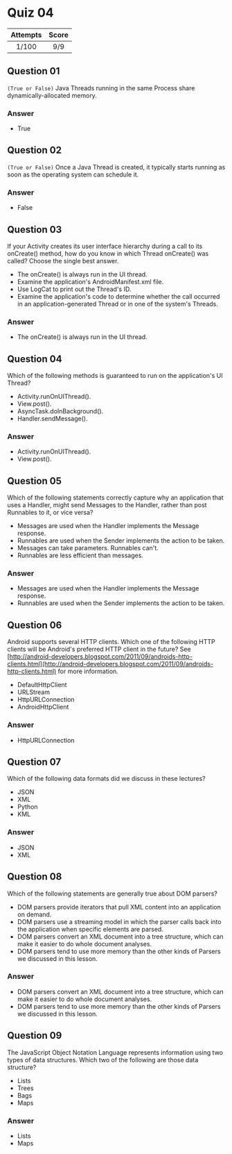 Quiz 04
=======  

|Attempts|Score|  
|:------:|:---:|  
|  1/100 | 9/9 |  

Question 01
-----------  
`(True or False)` Java Threads running in the same Process share dynamically-allocated memory.  

### Answer  
* True  

Question 02
-----------  
`(True or False)` Once a Java Thread is created, it typically starts running as soon as the operating system can schedule it.  

### Answer  
* False  

Question 03  
-----------  
If your Activity creates its user interface hierarchy during a call to its onCreate() method, how do you know in which Thread onCreate() was called? Choose the single best answer.  

* The onCreate() is always run in the UI thread.  
* Examine the application's AndroidManifest.xml file.  
* Use LogCat to print out the Thread's ID.  
* Examine the application's code to determine whether the call occurred in an application-generated Thread or in one of the system's Threads.  

### Answer  
* The onCreate() is always run in the UI thread.  

Question 04
-----------  
Which of the following methods is guaranteed to run on the application's UI Thread?  

* Activity.runOnUIThread().  
* View.post().  
* AsyncTask.doInBackground().  
* Handler.sendMessage().  

### Answer  
* Activity.runOnUIThread().  
* View.post().  

Question 05
-----------  
Which of the following statements correctly capture why an application that uses a Handler, might send Messages to the Handler, rather than post Runnables to it, or vice versa?  

* Messages are used when the Handler implements the Message response.  
* Runnables are used when the Sender implements the action to be taken.  
* Messages can take parameters. Runnables can't.  
* Runnables are less efficient than messages.  

### Answer  
* Messages are used when the Handler implements the Message response.  
* Runnables are used when the Sender implements the action to be taken.  

Question 06
-----------  
Android supports several HTTP clients. Which one of the following HTTP clients will be Android's preferred HTTP client in the future? See [http://android-developers.blogspot.com/2011/09/androids-http-clients.html](http://android-developers.blogspot.com/2011/09/androids-http-clients.html) for more information.  

* DefaultHttpClient  
* URLStream  
* HttpURLConnection  
* AndroidHttpClient  

### Answer  
* HttpURLConnection  

Question 07
-----------  
Which of the following data formats did we discuss in these lectures?  

* JSON  
* XML  
* Python  
* KML  

### Answer  
* JSON  
* XML  

Question 08
-----------  
Which of the following statements are generally true about DOM parsers?  

* DOM parsers provide iterators that pull XML content into an application on demand.  
* DOM parsers use a streaming model in which the parser calls back into the application when specific elements are parsed.  
* DOM parsers convert an XML document into a tree structure, which can make it easier to do whole document analyses.  
* DOM parsers tend to use more memory than the other kinds of Parsers we discussed in this lesson.  

### Answer  
* DOM parsers convert an XML document into a tree structure, which can make it easier to do whole document analyses.  
* DOM parsers tend to use more memory than the other kinds of Parsers we discussed in this lesson.  

Question 09
-----------  
The JavaScript Object Notation Language represents information using two types of data structures. Which two of the following are those data structure?  

* Lists  
* Trees  
* Bags  
* Maps  

### Answer  
* Lists  
* Maps  